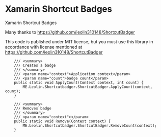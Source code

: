 # Xamarin Shortcut Badges

Xamarin Shortcut Badges

Many thanks to https://github.com/leolin310148/ShortcutBadger

This code is published under MIT license, but you must use this library in accordance with license mentioned at https://github.com/leolin310148/ShortcutBadger

        /// <summary>
        /// Creates a badge
        /// </summary>
        /// <param name="context">Application context</param>
        /// <param name="count">badge count</param>
        public static void ApplyCount(Context context, int count) {
            ME.Leolin.Shortcutbadger.ShortcutBadger.ApplyCount(context, count);
        }

        /// <summary>
        /// Removes badge
        /// </summary>
        /// <param name="context"></param>
        public static void Remove(Context context) {
            ME.Leolin.Shortcutbadger.ShortcutBadger.RemoveCount(context);
        }

